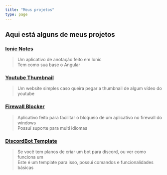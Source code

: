 ```yaml
---
title: "Meus projetos"
type: page
---
```


## Aqui está alguns de meus projetos

### [Ionic Notes](https://github.com/kurxz/Ionic_notes)

> Um aplicativo de anotação feito em Ionic\
> Tem como sua base o Angular


### [Youtube Thumbnail](https://kurxz.github.io/Youtubethumbnail/)

> Um website simples caso queira pegar a thumbnail de algum vídeo do youtube

### [Firewall Blocker](https://github.com/kurxz/FirewallBlocker)

> Aplicativo feito para facilitar o bloqueio de um aplicativo no firewall do windows\
> Possuí suporte para multi idiomas


### [DiscordBot Template](https://github.com/kurxz/discordBot_Template)

> Se você tem planos de criar um bot para discord, ou ver como funciona um\
> Este é um template para isso, possui comandos e funcionalidades básicas 
 